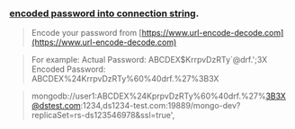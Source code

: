 ### [encoded password into connection string](https://stackoverflow.com/questions/7486623/mongodb-password-with-in-it). 

> Encode your password from [https://www.url-encode-decode.com](https://www.url-encode-decode.com)

> For example:
> Actual Password: ABCDEX$KrrpvDzRTy`@drf.';3X
> Encoded Password: ABCDEX%24KrrpvDzRTy%60%40drf.%27%3B3X

> mongodb://user1:ABCDEX%24KprpvDzRTy%60%40drf.%27%3B3X@dstest.com:1234,ds1234-test.com:19889/mongo-dev?replicaSet=rs-ds123546978&ssl=true',

